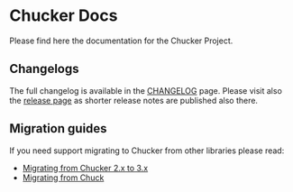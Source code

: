 # Chucker Docs

Please find here the documentation for the Chucker Project.

## Changelogs

The full changelog is available in the [CHANGELOG](CHANGELOG.md) page. Please visit also the [release page](https://github.com/ChuckerTeam/chucker/releases) as shorter release notes are published also there.

## Migration guides

If you need support migrating to Chucker from other libraries please read:

* [Migrating from Chucker 2.x to 3.x](migrating-from-2.0.md)
* [Migrating from Chuck](migrating-from-chuck.md)